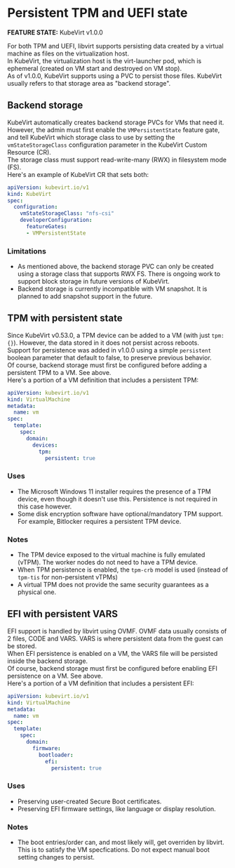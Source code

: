 # Persistent TPM and UEFI state

**FEATURE STATE:** KubeVirt v1.0.0

For both TPM and UEFI, libvirt supports persisting data created by a virtual machine as files on the virtualization host.  
In KubeVirt, the virtualization host is the virt-launcher pod, which is ephemeral (created on VM start and destroyed on VM stop).  
As of v1.0.0, KubeVirt supports using a PVC to persist those files. KubeVirt usually refers to that storage area as "backend storage".

## Backend storage

KubeVirt automatically creates backend storage PVCs for VMs that need it. However, the admin must first enable the `VMPersistentState` feature gate, and tell KubeVirt which storage class to use by setting the `vmStateStorageClass` configuration parameter in the KubeVirt Custom Resource (CR).  
The storage class must support read-write-many (RWX) in filesystem mode (FS).  
Here's an example of KubeVirt CR that sets both:
```yaml
apiVersion: kubevirt.io/v1
kind: KubeVirt
spec:
  configuration:
    vmStateStorageClass: "nfs-csi"
    developerConfiguration:
      featureGates:
      - VMPersistentState
```

### Limitations

- As mentioned above, the backend storage PVC can only be created using a storage class that supports RWX FS. There is ongoing work to support block storage in future versions of KubeVirt.
- Backend storage is currently incompatible with VM snapshot. It is planned to add snapshot support in the future.

## TPM with persistent state

Since KubeVirt v0.53.0, a TPM device can be added to a VM (with just `tpm: {}`). However, the data stored in it does not persist across reboots.  
Support for persistence was added in v1.0.0 using a simple `persistent` boolean parameter that default to false, to preserve previous behavior.  
Of course, backend storage must first be configured before adding a persistent TPM to a VM. See above.  
Here's a portion of a VM definition that includes a persistent TPM:
```yaml
apiVersion: kubevirt.io/v1
kind: VirtualMachine
metadata:
  name: vm
spec:
  template:
    spec:
      domain:
        devices:
          tpm:
            persistent: true
```

### Uses
- The Microsoft Windows 11 installer requires the presence of a TPM device, even though it doesn't use this. Persistence is not required in this case however.
- Some disk encryption software have optional/mandatory TPM support. For example, Bitlocker requires a persistent TPM device.

### Notes
- The TPM device exposed to the virtual machine is fully emulated (vTPM). The worker nodes do not need to have a TPM device.
- When TPM persistence is enabled, the `tpm-crb` model is used (instead of `tpm-tis` for non-persistent vTPMs)
- A virtual TPM does not provide the same security guarantees as a physical one.

## EFI with persistent VARS

EFI support is handled by libvirt using OVMF. OVMF data usually consists of 2 files, CODE and VARS. VARS is where persistent data from the guest can be stored.  
When EFI persistence is enabled on a VM, the VARS file will be persisted inside the backend storage.  
Of course, backend storage must first be configured before enabling EFI persistence on a VM. See above.  
Here's a portion of a VM definition that includes a persistent EFI:
```yaml
apiVersion: kubevirt.io/v1
kind: VirtualMachine
metadata:
  name: vm
spec:
  template:
    spec:
      domain:
        firmware:
          bootloader:
            efi:
              persistent: true
```

### Uses
- Preserving user-created Secure Boot certificates.
- Preserving EFI firmware settings, like language or display resolution.

### Notes
- The boot entries/order can, and most likely will, get overriden by libvirt. This is to satisfy the VM specfications. Do not expect manual boot setting changes to persist.
